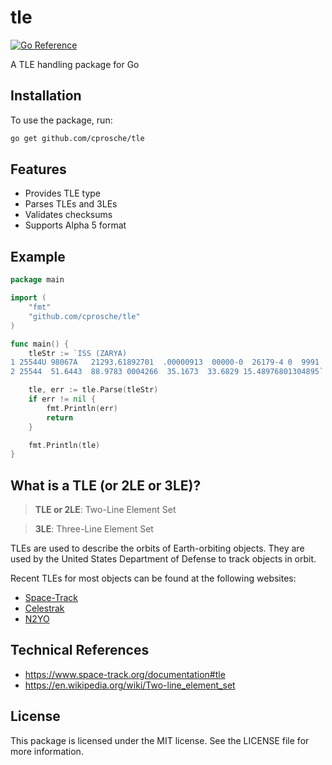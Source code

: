 # tle

[![Go Reference](https://pkg.go.dev/badge/github.com/cprosche/tle.svg)](https://pkg.go.dev/github.com/cprosche/tle)

A TLE handling package for Go

## Installation

To use the package, run:

```bash
go get github.com/cprosche/tle
```

## Features

- Provides TLE type
- Parses TLEs and 3LEs
- Validates checksums
- Supports Alpha 5 format

## Example

```go
package main

import (
    "fmt"
    "github.com/cprosche/tle"
)

func main() {
    tleStr := `ISS (ZARYA)
1 25544U 98067A   21293.61892701  .00000913  00000-0  26179-4 0  9991
2 25544  51.6443  88.9783 0004266  35.1673  33.6829 15.48976801304895`

    tle, err := tle.Parse(tleStr)
    if err != nil {
        fmt.Println(err)
        return
    }

    fmt.Println(tle)
}
```

## What is a TLE (or 2LE or 3LE)?

> **TLE or 2LE**: Two-Line Element Set

> **3LE**: Three-Line Element Set

TLEs are used to describe the orbits of Earth-orbiting objects. They are used by the United States Department of Defense to track objects in orbit.

Recent TLEs for most objects can be found at the following websites:

- [Space-Track](https://www.space-track.org/)
- [Celestrak](https://www.celestrak.com/)
- [N2YO](https://www.n2yo.com/)

## Technical References

- https://www.space-track.org/documentation#tle
- https://en.wikipedia.org/wiki/Two-line_element_set

## License

This package is licensed under the MIT license. See the LICENSE file for more information.
